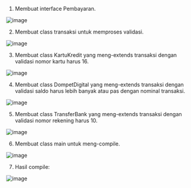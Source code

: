 1. Membuat interface Pembayaran.

![image](https://github.com/user-attachments/assets/e84e97a8-f2ff-4efa-aade-e7ad89bdb15d)

2. Membuat class transaksi untuk memproses validasi.

![image](https://github.com/user-attachments/assets/955d91c8-c8e1-4757-abab-a62246f4d719)

3. Membuat class KartuKredit yang meng-extends transaksi dengan validasi nomor kartu harus 16.

![image](https://github.com/user-attachments/assets/7c3f9fd4-2a36-4cb8-b9f6-09ae78f1e0de)

4. Membuat class DompetDigital yang meng-extends transaksi dengan validasi saldo harus lebih banyak atau pas dengan nominal transaksi.

![image](https://github.com/user-attachments/assets/f5bd3a4c-7be5-451b-b630-3447569b4b8d)

5. Membuat class TransferBank yang meng-extends transaksi dengan validasi nomor rekening harus 10.

![image](https://github.com/user-attachments/assets/9106ad39-4962-440e-8ce9-7bf165ac0c96)

6. Membuat class main untuk meng-compile.

![image](https://github.com/user-attachments/assets/88f0395a-4711-4fd2-a6ec-19270fb7d1e1)

7. Hasil compile:

![image](https://github.com/user-attachments/assets/7caec263-6e08-44fb-ad4e-4d17a208212a)
